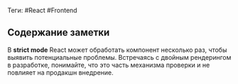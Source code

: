 Теги: #React #Frontend
## Содержание заметки
В **strict mode** React может обработать компонент несколько раз, чтобы выявить потенциальные проблемы. Встречаясь с двойным рендерингом в разработке, понимайте, что это часть механизма проверки и не повлияет на продакшн внедрение.